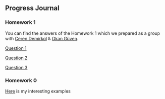 ## Progress Journal

### Homework 1

You can find the answers of the Homework 1 which we prepared as a group with [Ceren Demirkol](https://etm-58d.github.io/spring20-cerendemirkol) & [Okan Güven](https://etm-58d.github.io/spring20-guven80).

[Question 1](files/Homework1-Question1.html)

[Question 2](files/Homework1-Question2.html)

[Question 3](files/Homework1-Question3.html)

### Homework 0

[Here](files/example_homework_0.html) is my interesting examples
